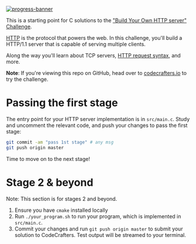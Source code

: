 [![progress-banner](https://backend.codecrafters.io/progress/http-server/4541568d-f814-4cb2-97fd-dbb0ce825e50)](https://app.codecrafters.io/users/codecrafters-bot?r=2qF)

This is a starting point for C solutions to the
["Build Your Own HTTP server" Challenge](https://app.codecrafters.io/courses/http-server/overview).

[HTTP](https://en.wikipedia.org/wiki/Hypertext_Transfer_Protocol) is the
protocol that powers the web. In this challenge, you'll build a HTTP/1.1 server
that is capable of serving multiple clients.

Along the way you'll learn about TCP servers,
[HTTP request syntax](https://www.w3.org/Protocols/rfc2616/rfc2616-sec5.html),
and more.

**Note**: If you're viewing this repo on GitHub, head over to
[codecrafters.io](https://codecrafters.io) to try the challenge.

# Passing the first stage

The entry point for your HTTP server implementation is in `src/main.c`. Study
and uncomment the relevant code, and push your changes to pass the first stage:

```sh
git commit -am "pass 1st stage" # any msg
git push origin master
```

Time to move on to the next stage!

# Stage 2 & beyond

Note: This section is for stages 2 and beyond.

1. Ensure you have `cmake` installed locally
1. Run `./your_program.sh` to run your program, which is implemented in
   `src/main.c`.
1. Commit your changes and run `git push origin master` to submit your solution
   to CodeCrafters. Test output will be streamed to your terminal.
